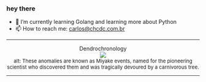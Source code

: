### hey there 

- :seedling: I’m currently learning Golang and learning more about Python
- :mailbox: How to reach me: carlos@chcdc.com.br


---


<!-- xkcd -->
<p align="center">Dendrochronology</br><img src=https://imgs.xkcd.com/comics/dendrochronology.png></br><font size =2>alt: These anomalies are known as Miyake events, named for the pioneering scientist who discovered them and was tragically devoured by a carnivorous tree.</br></font></p></table></p> 


<!-- xkcd -->
---
